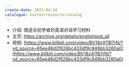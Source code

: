 ```yaml
---
create-date: 2023-04-24
catalogue: kasten/resource/catalog
---
```


- 介绍: 很适合初学者的英语对话学习材料
- 主页: https://archive.org/details/englishpod_all
- 视频: [https://www.bilibili.com/video/BV18z411B7rN/?vd_source=65ee48d2f626bc433df9c846bb3260a0](https://www.bilibili.com/video/BV18z411B7rN/?vd_source=65ee48d2f626bc433df9c846bb3260a0)
